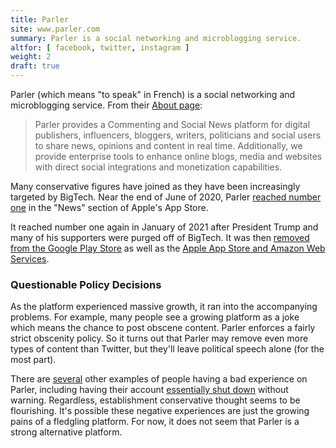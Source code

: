 ```yaml
---
title: Parler
site: www.parler.com
summary: Parler is a social networking and microblogging service.
altfor: [ facebook, twitter, instagram ]
weight: 2
draft: true
---
```


Parler (which means "to speak" in French) is a social networking and
microblogging service. From their [About page](https://home.parler.com/about/):
> Parler provides a Commenting and Social News platform for digital publishers,
> influencers, bloggers, writers, politicians and social users to share news,
> opinions and content in real time. Additionally, we provide enterprise tools
> to enhance online blogs, media and websites with direct social integrations
> and monetization capabilities.

Many conservative figures have joined as they have been increasingly targeted
by BigTech. Near the end of June of 2020, Parler [reached number
one](https://reclaimthenet.org/parler-increase-popularity/) in the "News"
section of Apple's App Store.

It reached number one again in January of 2021 after President Trump and many
of his supporters were purged off of BigTech. It was then [removed from the
Google Play Store](/events/google-removes-parler-from-play-store/) as well as
the [Apple App Store and Amazon Web
Services](/events/apple-removes-parler-from-app-store/).

### Questionable Policy Decisions

As the platform experienced massive growth, it ran into the accompanying
problems. For example, many people see a growing platform as a joke which means
the chance to post obscene content. Parler enforces a fairly strict obscenity
policy. So it turns out that Parler may remove even more types of content than
Twitter, but they'll leave political speech alone (for the most part).

There are [several](http://archive.is/pNJVz) other examples of people having a
bad experience on Parler, including having their account [essentially shut
down](https://archive.is/r90ES) without warning. Regardless, establishment
conservative thought seems to be flourishing. It's possible these negative
experiences are just the growing pains of a fledgling platform. For now, it
does not seem that Parler is a strong alternative platform.
